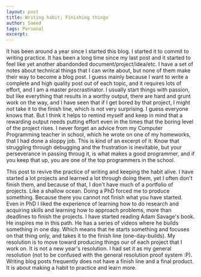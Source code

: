 ```yaml
---
layout: post
title: Writing habit; Finishing things
author: Saeed
tags: Personal
excerpt: 
---
```


It has been around a year since I started this blog. I started it to commit to writing practice. It has been a long time since my last post and it started to feel like yet another abandonded document/project/idea/etc. I have a set of notes about technical things that I can write about, but none of them make their way to become a blog post. I guess mainly because I want to write a complete and high quality post out of each topic, and it requires lots of effort, and I am a master procrastinator. I usually start things with passion, but like everything that results in a worthy output, there are hard and grunt work on the way, and I have seen that if I get bored by that project, I might not take it to the finish line, which is not very surprising. I guess everyone knows that. But I think it helps to remind myself and keep in mind that a rewarding output needs putting effort even in the times that the boring level of the project rises. I never forget an advice from my Computer Programming teacher in school, which he wrote on one of my homeworks, that I had done a sloppy job. This is kind of an excerpt of it: Know that struggling through debugging and the frustration is inevitable, but your perseverance in passing throug it, is what makes a good programmer, and if you keep that up, you are one of the top programmers in the school.

This post to revive the practice of writing and keeping the habit alive. I have started a lot projects and learned a lot through doing them, yet I often don't finish them, and because of that, I don't have much of a portfolio of projects. Like a shallow ocean. Doing a PhD forced me to produce something. Because there you cannot not finish what you have started. Even in PhD I liked the experience of learning how to do research and acquiring skills and learning how to approach problems, more than deadlines to finish the projects. I have started reading Adam Savage's book. He inspires me in this path. He has a series of videos where he builds something in one day. Which means that he starts something and focuses on that thing only, and takes it to the finish line (one-day-builds). My resolution is to move toward producing things our of each project that I work on. It is not a new year's resolution. I had set it as my general resolution (not to be confused with the general resolution proof system :P). Writing blog posts frequently does not have a finish line and a final product. It is about making a habit to practice and learn more.